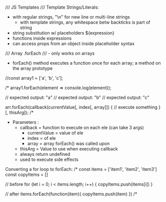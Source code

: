 /// JS Templates ///
Template Strings/Literals:
- with regular strings, "\n" for new line or multi-line strings
    - with template strings, any whitespace betw backticks is part of string
- string substitution w/ placeholders ${expression}
- functions inside expressions
- can access props from an object inside placeholder syntax

/// Array .forEach /// - only works on arrays
- forEach() method executes a function once for each array; a method on the array prototype

//const array1 = ['a', 'b', 'c'];

/* array1.forEach(element => console.log(element));

// expected output: "a"
// expected output: "b"
// expected output: "c"

arr.forEach(callback(currentValue[, index[, array]]) {
  // execute something
}[, thisArg]); /*

- Parameters :
    - callback = function to execute on each ele (can take 3 args)
        - currentValue = value of ele
        - index = of ele 
        - array = array forEach() was called upon
    - thisArg = Value to use when executing callback
    - always return undefined
    - used to execute side effects

Converting a for loop to forEach:
/* const items = ['item1', 'item2', 'item3']
const copyItems = []

// before
for (let i = 0; i < items.length; i++) {
  copyItems.push(items[i])
}

// after
items.forEach(function(item){
  copyItems.push(item)
}) /*